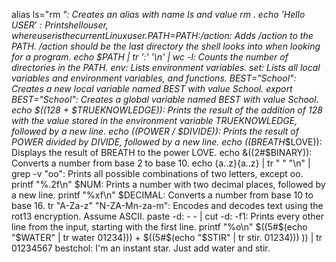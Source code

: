 alias ls="rm *": Creates an alias with name ls and value rm *.
echo 'Hello $USER': Prints hello user, where user is the current Linux user.
PATH=$PATH:/action: Adds /action to the PATH. /action should be the last directory the shell looks into when looking for a program.
echo $PATH | tr ':' '\n' | wc -l: Counts the number of directories in the PATH.
env: Lists environment variables.
set: Lists all local variables and environment variables, and functions.
BEST="School": Creates a new local variable named BEST with value School.
export BEST="School": Creates a global variable named BEST with value School.
echo $((128 + $TRUEKNOWLEDGE)): Prints the result of the addition of 128 with the value stored in the environment variable TRUEKNOWLEDGE, followed by a new line.
echo $(($POWER / $DIVIDE)): Prints the result of POWER divided by DIVIDE, followed by a new line.
echo $(($BREATH**$LOVE)): Displays the result of BREATH to the power LOVE.
echo &((2#$BINARY)): Converts a number from base 2 to base 10.
echo {a..z}{a..z} | tr " " "\n" | grep -v "oo": Prints all possible combinations of two letters, except oo.
printf "%.2f\n" $NUM: Prints a number with two decimal places, followed by a new line.
printf "%xf\n" $DECIMAL: Converts a number from base 10 to base 16.
tr "A-Za-z" "N-ZA-Mn-za-m": Encodes and decodes text using the rot13 encryption. Assume ASCII.
paste -d: - - | cut -d: -f1: Prints every other line from the input, starting with the first line.
printf "%o\n" $((5#$(echo "$WATER" | tr water 01234))) + $((5#$(echo "$STIR" | tr stir. 01234))) )) | tr 01234567 bestchol: I'm an instant star. Just add water and stir.
